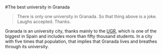 #The best university in Granada

>There is only one university in Granada. So that thing above is a joke. Laughs accepted. Thanks.

Granada is an university city, thanks mainly to the [UGR](http://ugr.university), which is one of the biggest in Spain and includes more than fifty thousand students. In a city with five times that population, that implies that Granada lives and breathes through its university.


